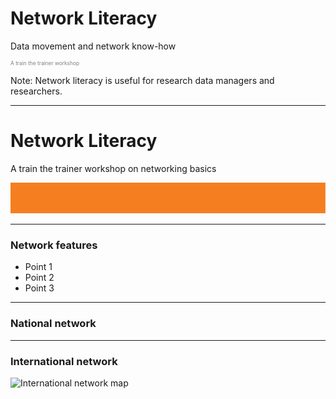 # Network Literacy
Data movement and network know-how
<p style="font-size:0.6em; color:gray">A train the trainer workshop</p> 


Note:
Network literacy is useful for research data managers and researchers. 

---
# Network Literacy

A train the trainer workshop on networking basics

![](AARNet-specific/AARNet_single_line.png)

---

### Network features

- Point 1
- Point 2
- Point 3

---
### National network


---
### International network
![International network map](https://www.aarnet.edu.au/images/uploads/main/AARNet_International_Map_082017.png)
